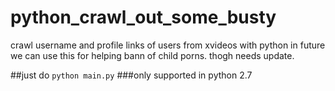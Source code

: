 # python_crawl_out_some_busty
crawl username and profile links of users from xvideos with python
in future we can use this for helping bann of child porns.
thogh needs update.

##just do `python main.py`
###only supported in python 2.7